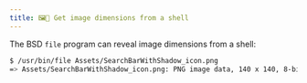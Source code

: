 ```yaml
---
title: 🖼🐚 Get image dimensions from a shell
---
```


The BSD `file` program can reveal image dimensions from a shell:

```sh
$ /usr/bin/file Assets/SearchBarWithShadow_icon.png
=> Assets/SearchBarWithShadow_icon.png: PNG image data, 140 x 140, 8-bit/color RGBA, non-interlaced
```
